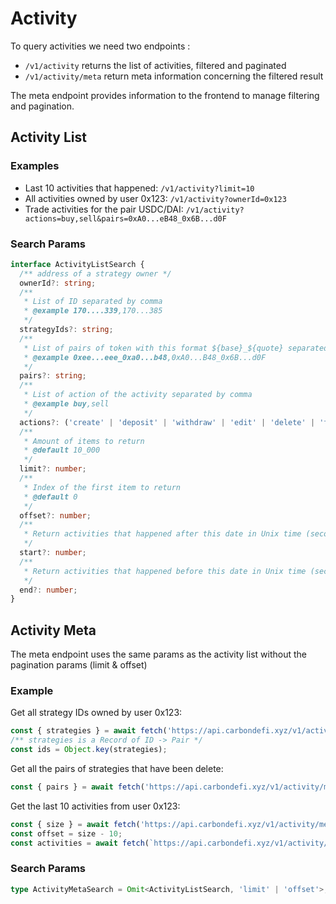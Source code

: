 # Activity
To query activities we need two endpoints : 
- `/v1/activity` returns the list of activities, filtered and paginated
- `/v1/activity/meta` return meta information concerning the filtered result

The meta endpoint provides information to the frontend to manage filtering and pagination.


## Activity List

### Examples
- Last 10 activities that happened: `/v1/activity?limit=10`
- All activities owned by user 0x123: `/v1/activity?ownerId=0x123`
- Trade activities for the pair USDC/DAI: `/v1/activity?actions=buy,sell&pairs=0xA0...eB48_0x6B...d0F`


### Search Params
```typescript
interface ActivityListSearch {
  /** address of a strategy owner */
  ownerId?: string;
  /**
   * List of ID separated by comma
   * @example 170....339,170...385
   */
  strategyIds?: string;
  /**
   * List of pairs of token with this format ${base}_${quote} separated by comma 
   * @example 0xee...eee_0xa0...b48,0xA0...B48_0x6B...d0F
   */
  pairs?: string;
  /**
   * List of action of the activity separated by comma
   * @example buy,sell
   */
  actions?: ('create' | 'deposit' | 'withdraw' | 'edit' | 'delete' | 'transfer' | 'buy' | 'sell' | 'pause')[];
  /**
   * Amount of items to return
   * @default 10_000
   */
  limit?: number;
  /**
   * Index of the first item to return
   * @default 0
   */
  offset?: number;
  /**
   * Return activities that happened after this date in Unix time (seconds)
   */
  start?: number;
  /**
   * Return activities that happened before this date in Unix time (seconds)
   */
  end?: number;
}
```


## Activity Meta
The meta endpoint uses the same params as the activity list without the pagination params (limit & offset)

### Example
Get all strategy IDs owned by user 0x123:
```typescript
const { strategies } = await fetch('https://api.carbondefi.xyz/v1/activity/meta?owner=0x123').then(res => res.json());
/** strategies is a Record of ID -> Pair */
const ids = Object.key(strategies);
```

Get all the pairs of strategies that have been delete:
```typescript
const { pairs } = await fetch('https://api.carbondefi.xyz/v1/activity/meta?actions=delete').then(res => res.json());
```


Get the last 10 activities from user 0x123:
```typescript
const { size } = await fetch('https://api.carbondefi.xyz/v1/activity/meta?owner=0x123').then(res => res.json());
const offset = size - 10;
const activities = await fetch(`https://api.carbondefi.xyz/v1/activity/meta?owner=0x123&limit=10&offset=${offset}`);
```


### Search Params
```typescript
type ActivityMetaSearch = Omit<ActivityListSearch, 'limit' | 'offset'>;
```